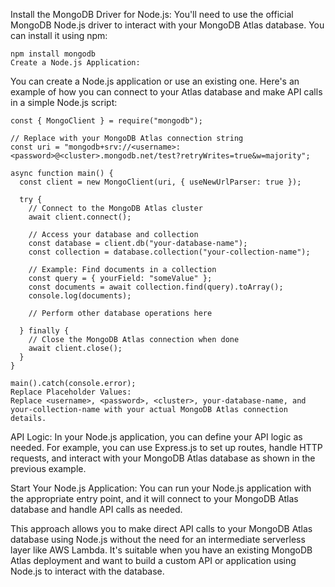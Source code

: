 Install the MongoDB Driver for Node.js:
You'll need to use the official MongoDB Node.js driver to interact with your MongoDB Atlas database. You can install it using npm:

```
npm install mongodb
Create a Node.js Application:
```
You can create a Node.js application or use an existing one. Here's an example of how you can connect to your Atlas database and make API calls in a simple Node.js script:

```
const { MongoClient } = require("mongodb");
```

```
// Replace with your MongoDB Atlas connection string
const uri = "mongodb+srv://<username>:<password>@<cluster>.mongodb.net/test?retryWrites=true&w=majority";

async function main() {
  const client = new MongoClient(uri, { useNewUrlParser: true });

  try {
    // Connect to the MongoDB Atlas cluster
    await client.connect();

    // Access your database and collection
    const database = client.db("your-database-name");
    const collection = database.collection("your-collection-name");

    // Example: Find documents in a collection
    const query = { yourField: "someValue" };
    const documents = await collection.find(query).toArray();
    console.log(documents);

    // Perform other database operations here

  } finally {
    // Close the MongoDB Atlas connection when done
    await client.close();
  }
}

main().catch(console.error);
Replace Placeholder Values:
Replace <username>, <password>, <cluster>, your-database-name, and your-collection-name with your actual MongoDB Atlas connection details.
```

API Logic:
In your Node.js application, you can define your API logic as needed. For example, you can use Express.js to set up routes, handle HTTP requests, and interact with your MongoDB Atlas database as shown in the previous example.

Start Your Node.js Application:
You can run your Node.js application with the appropriate entry point, and it will connect to your MongoDB Atlas database and handle API calls as needed.

This approach allows you to make direct API calls to your MongoDB Atlas database using Node.js without the need for an intermediate serverless layer like AWS Lambda. It's suitable when you have an existing MongoDB Atlas deployment and want to build a custom API or application using Node.js to interact with the database.

